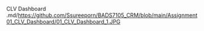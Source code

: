 CLV Dashboard
.md/https://github.com/Ssureeporn/BADS7105_CRM/blob/main/Assignment01_CLV_Dashboard/01_CLV_Dashboard_1.JPG

